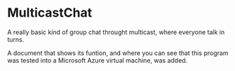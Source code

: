 # MulticastChat
A really basic kind of group chat throught multicast, where everyone talk in turns.

A document that shows its funtion, and where you can see that this program was tested into a Microsoft Azure virtual machine, was added.
